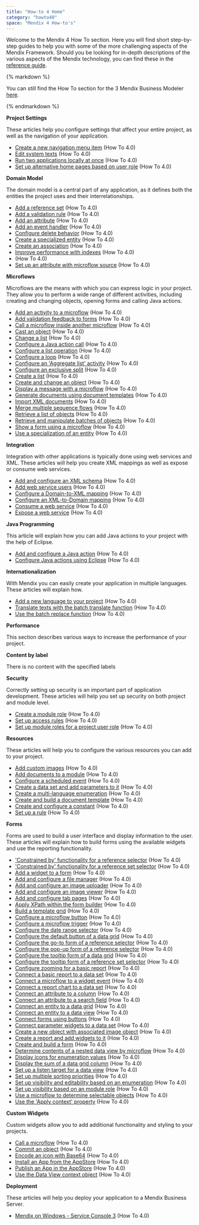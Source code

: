 ```yaml
---
title: "How-to 4 Home"
category: "howto40"
space: "Mendix 4 How-to's"
---
```

Welcome to the Mendix 4 How To section. Here you will find short step-by-step guides to help you with some of the more challenging aspects of the Mendix Framework. Should you be looking for in-depth descriptions of the various aspects of the Mendix technology, you can find these in the [reference guide](/refguide4/Introduction).

<div class="alert alert-info">{% markdown %}

You can still find the How To section for the 3 Mendix Business Modeler [here](/howto30/Home).

{% endmarkdown %}</div>**Project Settings**

These articles help you configure settings that affect your entire project, as well as the navigation of your application.

*   [Create a new navigation menu item](create-a-new-navigation-menu-item) (How To 4.0)
*   [Edit system texts](edit-system-texts) (How To 4.0)
*   [Run two applications locally at once](run-two-applications-locally-at-once) (How To 4.0)
*   [Set up alternative home pages based on user role](set-up-alternative-home-pages-based-on-user-role) (How To 4.0)

**Domain Model**

The domain model is a central part of any application, as it defines both the entities the project uses and their interrelationships.

*   [Add a reference set](add-a-reference-set) (How To 4.0)
*   [Add a validation rule](add-a-validation-rule) (How To 4.0)
*   [Add an attribute](add-an-attribute) (How To 4.0)
*   [Add an event handler](add-an-event-handler) (How To 4.0)
*   [Configure delete behavior](configure-delete-behavior) (How To 4.0)
*   [Create a specialized entity](create-a-specialized-entity) (How To 4.0)
*   [Create an association](create-an-association) (How To 4.0)
*   [Improve performance with indexes](improve-performance-with-indexes) (How To 4.0)
*   (How To 4.0)
*   [Set up an attribute with microflow source](set-up-an-attribute-with-microflow-source) (How To 4.0)

**Microflows**

Microflows are the means with which you can express logic in your project. They allow you to perform a wide range of different activities, including creating and changing objects, opening forms and calling Java actions.

*   [Add an activity to a microflow](add-an-activity-to-a-microflow) (How To 4.0)
*   [Add validation feedback to forms](add-validation-feedback-to-forms) (How To 4.0)
*   [Call a microflow inside another microflow](call-a-microflow-inside-another-microflow) (How To 4.0)
*   [Cast an object](cast-an-object) (How To 4.0)
*   [Change a list](change-a-list) (How To 4.0)
*   [Configure a Java action call](configure-a-java-action-call) (How To 4.0)
*   [Configure a list operation](configure-a-list-operation) (How To 4.0)
*   [Configure a loop](configure-a-loop) (How To 4.0)
*   [Configure an 'Aggregate list' activity](configure-an-%27aggregate-list%27-activity) (How To 4.0)
*   [Configure an exclusive split](configure-an-exclusive-split) (How To 4.0)
*   [Create a list](create-a-list) (How To 4.0)
*   [Create and change an object](create-and-change-an-object) (How To 4.0)
*   [Display a message with a microflow](display-a-message-with-a-microflow) (How To 4.0)
*   [Generate documents using document templates](generate-documents-using-document-templates) (How To 4.0)
*   [Import XML documents](import-xml-documents) (How To 4.0)
*   [Merge multiple sequence flows](merge-multiple-sequence-flows) (How To 4.0)
*   [Retrieve a list of objects](retrieve-a-list-of-objects) (How To 4.0)
*   [Retrieve and manipulate batches of objects](retrieve-and-manipulate-batches-of-objects) (How To 4.0)
*   [Show a form using a microflow](show-a-form-using-a-microflow) (How To 4.0)
*   [Use a specialization of an entity](use-a-specialization-of-an-entity) (How To 4.0)

**Integration**

Integration with other applications is typically done using web services and XML. These articles will help you create XML mappings as well as expose or consume web services.

*   [Add and configure an XML schema](add-and-configure-an-xml-schema) (How To 4.0)
*   [Add web service users](add-web-service-users) (How To 4.0)
*   [Configure a Domain-to-XML mapping](configure-a-domain-to-xml-mapping) (How To 4.0)
*   [Configure an XML-to-Domain mapping](configure-an-xml-to-domain-mapping) (How To 4.0)
*   [Consume a web service](consume-a-web-service) (How To 4.0)
*   [Expose a web service](expose-a-web-service) (How To 4.0)

**Java Programming**

This article will explain how you can add Java actions to your project with the help of Eclipse.

*   [Add and configure a Java action](add-and-configure-a-java-action) (How To 4.0)
*   [Configure Java actions using Eclipse](configure-java-actions-using-eclipse) (How To 4.0)

**Internationalization**

With Mendix you can easily create your application in multiple languages. These articles will explain how.

*   [Add a new language to your project](add-a-new-language-to-your-project) (How To 4.0)
*   [Translate texts with the batch translate function](translate-texts-with-the-batch-translate-function) (How To 4.0)
*   [Use the batch replace function](use-the-batch-replace-function) (How To 4.0)

**Performance**

This section describes various ways to increase the performance of your project.

**Content by label**

There is no content with the specified labels

**Security**

Correctly setting up security is an important part of application development. These articles will help you set up security on both project and module level.

*   [Create a module role](create-a-module-role) (How To 4.0)
*   [Set up access rules](set-up-access-rules) (How To 4.0)
*   [Set up module roles for a project user role](set-up-module-roles-for-a-project-user-role) (How To 4.0)

**Resources**

These articles will help you to configure the various resources you can add to your project.

*   [Add custom images](add-custom-images) (How To 4.0)
*   [Add documents to a module](add-documents-to-a-module) (How To 4.0)
*   [Configure a scheduled event](configure-a-scheduled-event) (How To 4.0)
*   [Create a data set and add parameters to it](create-a-data-set-and-add-parameters-to-it) (How To 4.0)
*   [Create a multi-language enumeration](create-a-multi-language-enumeration) (How To 4.0)
*   [Create and build a document template](create-and-build-a-document-template) (How To 4.0)
*   [Create and configure a constant](create-and-configure-a-constant) (How To 4.0)
*   [Set up a rule](set-up-a-rule) (How To 4.0)

**Forms**

Forms are used to build a user interface and display information to the user. These articles will explain how to build forms using the available widgets and use the reporting functionality.

*   ['Constrained by' functionality for a reference selector](%27constrained-by%27-functionality-for-a-reference-selector) (How To 4.0)
*   ['Constrained by' functionality for a reference set selector](%27constrained-by%27-functionality-for-a-reference-set-selector) (How To 4.0)
*   [Add a widget to a form](add-a-widget-to-a-form) (How To 4.0)
*   [Add and configure a file manager](add-and-configure-a-file-manager) (How To 4.0)
*   [Add and configure an image uploader](add-and-configure-an-image-uploader) (How To 4.0)
*   [Add and configure an image viewer](add-and-configure-an-image-viewer) (How To 4.0)
*   [Add and configure tab pages](add-and-configure-tab-pages) (How To 4.0)
*   [Apply XPath within the form builder](apply-xpath-within-the-form-builder) (How To 4.0)
*   [Build a template grid](build-a-template-grid) (How To 4.0)
*   [Configure a microflow button](configure-a-microflow-button) (How To 4.0)
*   [Configure a microflow trigger](configure-a-microflow-trigger) (How To 4.0)
*   [Configure the date range selector](configure-the-date-range-selector) (How To 4.0)
*   [Configure the default button of a data grid](configure-the-default-button-of-a-data-grid) (How To 4.0)
*   [Configure the go-to form of a reference selector](configure-the-go-to-form-of-a-reference-selector) (How To 4.0)
*   [Configure the pop-up form of a reference selector](configure-the-pop-up-form-of-a-reference-selector) (How To 4.0)
*   [Configure the tooltip form of a data grid](configure-the-tooltip-form-of--a-data-grid) (How To 4.0)
*   [Configure the tooltip form of a reference set selector](configure-the-tooltip-form-of-a-reference-set-selector) (How To 4.0)
*   [Configure zooming for a basic report](configure-zooming-for-a-basic-report) (How To 4.0)
*   [Connect a basic report to a data set](connect-a-basic-report-to-a-data-set) (How To 4.0)
*   [Connect a microflow to a widget event](connect-a-microflow-to-a-widget-event) (How To 4.0)
*   [Connect a report chart to a data set](connect-a-report-chart-to-a-data-set) (How To 4.0)
*   [Connect an attribute to a column](connect-an-attribute-to-a-column) (How To 4.0)
*   [Connect an attribute to a search field](connect-an-attribute-to-a-search-field) (How To 4.0)
*   [Connect an entity to a data grid](connect-an-entity-to-a-data-grid) (How To 4.0)
*   [Connect an entity to a data view](connect-an-entity-to-a-data-view) (How To 4.0)
*   [Connect forms using buttons](connect-forms-using-buttons) (How To 4.0)
*   [Connect parameter widgets to a data set](connect-parameter-widgets-to-a-data-set) (How To 4.0)
*   [Create a new object with associated image object](create-a-new-object-with-associated-image-object) (How To 4.0)
*   [Create a report and add widgets to it](create-a-report-and-add-widgets-to-it) (How To 4.0)
*   [Create and build a form](create-and-build-a-form) (How To 4.0)
*   [Determine contents of a nested data view by microflow](determine-contents-of-a-nested-data-view-by-microflow) (How To 4.0)
*   [Display icons for enumeration values](display-icons-for-enumeration-values) (How To 4.0)
*   [Display the sum of a data grid column](display-the-sum-of-a-data-grid-column) (How To 4.0)
*   [Set up a listen target for a data view](set-up-a-listen-target-for-a-data-view) (How To 4.0)
*   [Set up multiple sorting priorities](set-up-multiple-sorting-priorities) (How To 4.0)
*   [Set up visibility and editability based on an enumeration](set-up-visibility-and-editability-based-on-an-enumeration) (How To 4.0)
*   [Set up visibility based on an module role](set-up-visibility-based-on-an-module-role) (How To 4.0)
*   [Use a microflow to determine selectable objects](use-a-microflow-to-determine-selectable-objects) (How To 4.0)
*   [Use the 'Apply context' property](use-the-%27apply-context%27-property) (How To 4.0)

**Custom Widgets**

Custom widgets allow you to add additional functionality and styling to your projects.

*   [Call a microflow](call-a-microflow) (How To 4.0)
*   [Commit an object](commit-an-object) (How To 4.0)
*   [Encode an icon with Base64](encode-an-icon-with-base64) (How To 4.0)
*   [Install an App from the AppStore](install-an-app-from-the-appstore) (How To 4.0)
*   [Publish an App in the AppStore](publish-an-app-in-the-appstore) (How To 4.0)
*   [Use the Data View context object](use-the-data-view-context-object) (How To 4.0)

**Deployment**

These articles will help you deploy your application to a Mendix Business Server.

*   [Mendix on Windows - Service Console 3](mendix-on-windows---service-console-3) (How To 4.0)